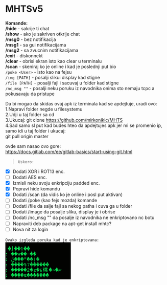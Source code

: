 # MHTSv5

**Komande:** <br />
**/hide** - sakrije ti chat<br />
**/show** - ako je sakriven otkrije chat<br />
**/msg0** - bez notifikacija<br />
**/msg1** - sa gui notifikacijama<br />
**/msg2** - sa zvucnim notifikacijama<br />
**/exit** - diskonnekt<br />
**/clear** - obrisi ekran isto kao clear u terminalu<br />
**/scan** - skeniraj ko je online i kad je poslednji put bio<br />
`/poke <User>` - isto kao na fejsu<br />
`/img [PATH]` - posalji slikui display kad stigne<br />
`/file [PATH]` - posalji fajl i sacuvaj u folder kad stigne<br />
`/nc_msg ""` - posalji neku poruku iz navodnika onima sto nemaju tcpc a pokusavaju da pristupe

Da bi mogao da skidas ovaj apk iz terminala kad se apdejtuje, uradi ovo:<br />
1.Napravi folder negde u filesystemu<br />
2.Udji u taj folder sa cd<br />
3.Ukucaj: git clone https://github.com/mirkonikic/MHTS<br />
4.Sad samo sl put kad budes hteo da apdejtujes apk jer mi se promenio ip, samo idi u taj folder i ukucaj:<br />
git pull origin master<br />

ovde sam nasao ovo gore:<br />
https://docs.gitlab.com/ee/gitlab-basics/start-using-git.html<br />

>`Uskoro:`
- [x] Dodati XOR i ROT13 enc.
- [ ] Dodati AES enc.
- [x] Izmisli neku svoju enkripciju padded enc.
- [x] Popravi hide komandu
- [x] Dodati /scan (da vidis ko je online i posl put aktivan) 
- [ ] Dodati /poke (kao fejs mozda) komande
- [ ] Dodati /file da salje fajl sa nekog patha i cuva ga u folder
- [ ] Dodati /image da posalje sliku, display je i obrise
- [ ] Dodati /nc_msg "" da posalje iz navodnika ne enkriptovano nc botu
- [ ] Napraviti deb package na apt-get install mhtc?
- [ ] Nova nit za login

`Ovako izgleda poruka kad je enkriptovana:`<br />
![](encrYpt.png)
